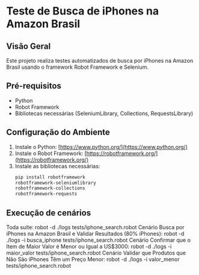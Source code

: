 # Teste de Busca de iPhones na Amazon Brasil

## Visão Geral

Este projeto realiza testes automatizados de busca por iPhones na Amazon Brasil usando o framework Robot Framework e Selenium.

## Pré-requisitos

- Python
- Robot Framework
- Bibliotecas necessárias (SeleniumLibrary, Collections, RequestsLibrary)

## Configuração do Ambiente

1. Instale o Python: [https://www.python.org/](https://www.python.org/)
2. Instale o Robot Framework: [https://robotframework.org/](https://robotframework.org/)
3. Instale as bibliotecas necessárias:
   ```bash
   pip install robotframework 
   robotframework-seleniumlibrary 
   robotframework-collections 
   robotframework-requests

## Execução de cenários
Toda suíte: robot -d ./logs tests/iphone_search.robot
Cenário Busca por iPhones na Amazon Brasil e Validar Resultados (80% iPhones): robot -d ./logs -i busca_iphone tests/iphone_search.robot
Cenário Confirmar que o Item de Maior Valor é Menor ou Igual a US$3000: robot -d ./logs -i maior_valor tests/iphone_search.robot
Cenário Validar que Produtos que Não São iPhones Têm um Preço Menor: robot -d ./logs -i valor_menor tests/iphone_search.robot

